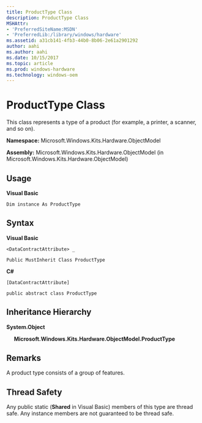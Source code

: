 ```yaml
---
title: ProductType Class
description: ProductType Class
MSHAttr:
- 'PreferredSiteName:MSDN'
- 'PreferredLib:/library/windows/hardware'
ms.assetid: a31cb141-4fb3-44b0-8b06-2e61a2901292
author: aahi
ms.author: aahi
ms.date: 10/15/2017
ms.topic: article
ms.prod: windows-hardware
ms.technology: windows-oem
---
```


# ProductType Class


This class represents a type of a product (for example, a printer, a scanner, and so on).

**Namespace:** Microsoft.Windows.Kits.Hardware.ObjectModel

**Assembly:** Microsoft.Windows.Kits.Hardware.ObjectModel (in Microsoft.Windows.Kits.Hardware.ObjectModel)

## <span id="Usage"></span><span id="usage"></span><span id="USAGE"></span>Usage


**Visual Basic**

`Dim instance As ProductType`

## <span id="Syntax"></span><span id="syntax"></span><span id="SYNTAX"></span>Syntax


**Visual Basic**

`<DataContractAttribute> _`

`Public MustInherit Class ProductType`

**C#**

`[DataContractAttribute]`

`public abstract class ProductType`

## <span id="Inheritance_Hierarchy"></span><span id="inheritance_hierarchy"></span><span id="INHERITANCE_HIERARCHY"></span>Inheritance Hierarchy


**System.Object**

     **Microsoft.Windows.Kits.Hardware.ObjectModel.ProductType**

## <span id="Remarks"></span><span id="remarks"></span><span id="REMARKS"></span>Remarks


A product type consists of a group of features.

## <span id="Thread_Safety"></span><span id="thread_safety"></span><span id="THREAD_SAFETY"></span>Thread Safety


Any public static (**Shared** in Visual Basic) members of this type are thread safe. Any instance members are not guaranteed to be thread safe.

 

 






